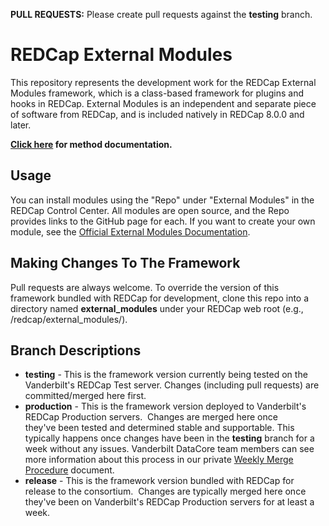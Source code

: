 **PULL REQUESTS:** Please create pull requests against the **testing** branch.

# REDCap External Modules

This repository represents the development work for the REDCap External Modules framework, which is a class-based framework for plugins and hooks in REDCap. External Modules is an independent and separate piece of software from REDCap, and is included natively in REDCap 8.0.0 and later.

**[Click here](docs/framework/intro.md) for method documentation.**

## Usage

You can install modules using the "Repo" under "External Modules" in the REDCap Control Center.  All modules are open source, and the Repo provides links to the GitHub page for each.  If you want to create your own module, see the [Official External Modules Documentation](docs/official-documentation.md).

## Making Changes To The Framework 
Pull requests are always welcome.  To override the version of this framework bundled with REDCap for development, clone this repo into a directory named **external_modules** under your REDCap web root (e.g., /redcap/external_modules/).

## Branch Descriptions
- **testing** - This is the framework version currently being tested on the Vanderbilt's REDCap Test server.  Changes (including pull requests) are committed/merged here first.
- **production** - This is the framework version deployed to Vanderbilt's REDCap Production servers.  Changes are merged here once they've been tested and determined stable and supportable.  This typically happens once changes have been in the **testing** branch for a week without any issues.  Vanderbilt DataCore team members can see more information about this process in our private [Weekly Merge Procedure](https://app.assembla.com/spaces/victr-dots/wiki/Weekly_Merge_Procedure) document.
- **release** - This is the framework version bundled with REDCap for release to the consortium.  Changes are typically merged here once they've been on Vanderbilt's REDCap Production servers for at least a week.
